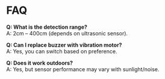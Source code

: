 # FAQ

**Q: What is the detection range?**  
A: 2cm – 400cm (depends on ultrasonic sensor).

**Q: Can I replace buzzer with vibration motor?**  
A: Yes, you can switch based on preference.

**Q: Does it work outdoors?**  
A: Yes, but sensor performance may vary with sunlight/noise.
